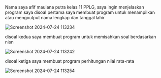 Nama saya afif maulana putra kelas 11 PPLG, saya ingin menjelaskan program saya
disoal pertama saya membuat program untuk menampilkan atau mengoutput nama lengkap dan tanggal lahir

![Screenshot 2024-07-24 113234](https://github.com/user-attachments/assets/a4956925-5b1c-4db0-8bed-cf6a0ffafd00)

disoal kedua saya membuat program untuk memisahkan soal berdasarkan nisn

![Screenshot 2024-07-24 113242](https://github.com/user-attachments/assets/9d5be8ce-8947-46b4-91a1-0367ddeae592)

disoal ketiga saya membuat program perhitungan nilai rata-rata

![Screenshot 2024-07-24 113254](https://github.com/user-attachments/assets/54d5acc5-5f49-4d51-b112-10757f994baf)
